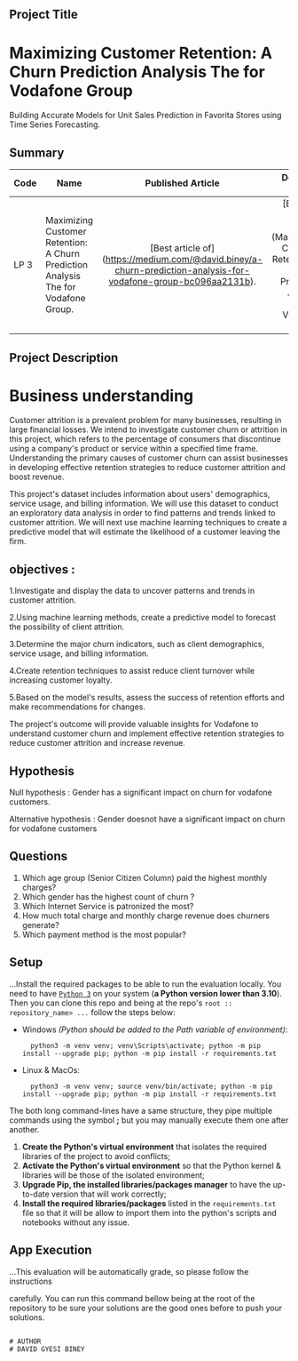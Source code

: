 ## Project Title
# Maximizing Customer Retention: A Churn Prediction Analysis The for Vodafone Group
Building Accurate Models for Unit Sales Prediction in Favorita Stores using Time Series Forecasting.

## Summary
| Code      | Name        | Published Article |  Deployed App |
|-----------|-------------|:-------------:|------:|
| LP 3 | Maximizing Customer Retention: A Churn Prediction Analysis The for Vodafone Group.  |  [Best article of] (https://medium.com/@david.biney/a-churn-prediction-analysis-for-vodafone-group-bc096aa2131b).| [Best app of the world] (Maximizing Customer Retention: A Churn Prediction Analysis The for Vodafone Group)|

## Project Description
# Business understanding
Customer attrition is a prevalent problem for many businesses, resulting in large financial losses. We intend to investigate customer churn or attrition in this project, which refers to the percentage of consumers that discontinue using a company's product or service within a specified time frame. Understanding the primary causes of customer churn can assist businesses in developing effective retention strategies to reduce customer attrition and boost revenue.

This project's dataset includes information about users' demographics, service usage, and billing information. We will use this dataset to conduct an exploratory data analysis in order to find patterns and trends linked to customer attrition. We will next use machine learning techniques to create a predictive model that will estimate the likelihood of a customer leaving the firm.

## objectives :

1.Investigate and display the data to uncover patterns and trends in customer attrition.

2.Using machine learning methods, create a predictive model to forecast the possibility of client attrition.

3.Determine the major churn indicators, such as client demographics, service usage, and billing information.

4.Create retention techniques to assist reduce client turnover while increasing customer loyalty.

5.Based on the model's results, assess the success of retention efforts and make recommendations for changes.

The project's outcome will provide valuable insights for Vodafone to understand customer churn and implement effective retention strategies to reduce customer attrition and increase revenue.

## Hypothesis
Null hypothesis :
Gender has a significant impact on churn for vodafone customers.

Alternative hypothesis :
Gender doesnot have a significant impact on churn for vodafone customers


## Questions
1. Which age group (Senior Citizen Column) paid the highest monthly charges?
2. Which gender has the highest count of churn ?
3. Which Internet Service is patronized the most?
4. How much total charge and monthly charge revenue does churners generate?
5. Which payment method is the most popular?

## Setup
...Install the required packages to be able to run the evaluation locally.
You need to have [`Python 3`](https://www.python.org/) on your system (**a Python version lower than 3.10**). Then you can clone this repo and being at the repo's `root :: repository_name> ...`  follow the steps below:

- Windows *(Python should be added to the Path variable of environment)*:
        
        python3 -m venv venv; venv\Scripts\activate; python -m pip install --upgrade pip; python -m pip install -r requirements.txt  

- Linux & MacOs:
        
        python3 -m venv venv; source venv/bin/activate; python -m pip install --upgrade pip; python -m pip install -r requirements.txt

The both long command-lines have a same structure, they pipe multiple commands using the symbol **;** but you may manually execute them one after another.

1. **Create the Python's virtual environment** that isolates the required libraries of the project to avoid conflicts;
2. **Activate the Python's virtual environment** so that the Python kernel & libraries will be those of the isolated environment;
3. **Upgrade Pip, the installed libraries/packages manager** to have the up-to-date version that will work correctly;
4. **Install the required libraries/packages** listed in the `requirements.txt` file so that it will be allow to import them into the python's scripts and notebooks without any issue.

## App Execution
...This evaluation will be automatically grade, so please follow the instructions 

carefully. 
You can run this command bellow being at the root of the repository to be sure your solutions are the good ones before to push your solutions.
```command

# AUTHOR
# DAVID GYESI BINEY
